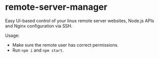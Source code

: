 # remote-server-manager

Easy UI-based control of your linux remote server websites, Node.js APIs and Nginx configuration via SSH.

Usage:

- Make sure the remote user has correct permissions.
- Run `npm i` and `npm start`.
